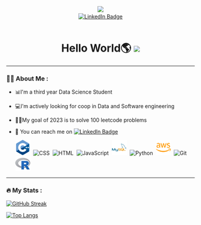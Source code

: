 <div id="header" align="center">
  <img src="https://user-images.githubusercontent.com/74038190/236119160-976a0405-caa7-470c-9356-16d43402ea0a.gif" width="100"/>
</div>


<div id="badges" align = center>
  
  <a href="www.linkedin.com/in/hazel-phyu-68a644267">
    <img src="https://img.shields.io/badge/LinkedIn-blue?style=for-the-badge&logo=linkedin&logoColor=white" alt="LinkedIn Badge"/>
  </a>
  </div>
  <div align = "center">
   <img src="https://komarev.com/ghpvc/?username=HazelZhaoo&style=flat-square&color=blue" alt=""/>
  </div>

  <h1 align = "center">
  Hello World🌎
  <img src="https://media.giphy.com/media/hvRJCLFzcasrR4ia7z/giphy.gif" width="30px"/>
  </h1>

 ---

### :woman_technologist: About Me :

- 📊I'm a third year Data Science Student
  
- 💻I'm actively looking for coop in Data and Software engineering
  
- 💪🏻My goal of 2023 is to solve 100 leetcode problems
  
- 📩 You can reach me on [![LinkedIn Badge](https://img.shields.io/badge/LinkedIn-blue?style=for-the-badge&logo=linkedin&logoColor=white)](www.linkedin.com/in/hazel-phyu-68a644267)

  <img src="https://github.com/devicons/devicon/blob/master/icons/cplusplus/cplusplus-original.svg" title="CPP" alt="CPP" width="40" height="40"/>&nbsp;
<img src="https://user-images.githubusercontent.com/74038190/238200428-67f477ed-6624-42da-99f0-1a7b1a16eecb.gif"  title="CSS3" alt="CSS" width="40" height="40"/>&nbsp;
<img src="https://user-images.githubusercontent.com/74038190/238200426-29fd6286-4e7b-4d6c-818f-c4765d5e39a9.gif" title="HTML5" alt="HTML" width="40" height="40"/>&nbsp;
<img src="https://user-images.githubusercontent.com/74038190/212257454-16e3712e-945a-4ca2-b238-408ad0bf87e6.gif" title="JavaScript" alt="JavaScript" width="40" height="40"/>&nbsp;
<img src="https://github.com/devicons/devicon/blob/master/icons/mysql/mysql-original-wordmark.svg" title="MySQL"  alt="MySQL" width="40" height="40"/>&nbsp;
<img src="https://user-images.githubusercontent.com/74038190/212257472-08e52665-c503-4bd9-aa20-f5a4dae769b5.gif" title="Python" alt="Python" width="40" height="40"/>&nbsp;
<img src="https://github.com/devicons/devicon/blob/master/icons/amazonwebservices/amazonwebservices-plain-wordmark.svg" title="AWS" alt="AWS" width="40" height="40"/>&nbsp;
<img src="https://user-images.githubusercontent.com/74038190/212281775-b468df30-4edc-4bf8-a4ee-f52e1aaddc86.gif" title="Git" alt="Git" width="40" height="40"/>&nbsp;
<img src="https://github.com/devicons/devicon/blob/master/icons/r/r-original.svg" title="R" alt="R" width="40" height="40"/>&nbsp;
</div>

---

### :fire: My Stats :

[![GitHub Streak](http://github-readme-streak-stats.herokuapp.com?user=HazelZhaoo&theme=dark&hide_border=true&hide_total_contributions=true)](https://git.io/streak-stats)

[![Top Langs](https://github-readme-stats.vercel.app/api/top-langs/?username=HazelZhaoo&layout=compact&theme=vision-friendly-dark)](https://github.com/anuraghazra/github-readme-stats)
